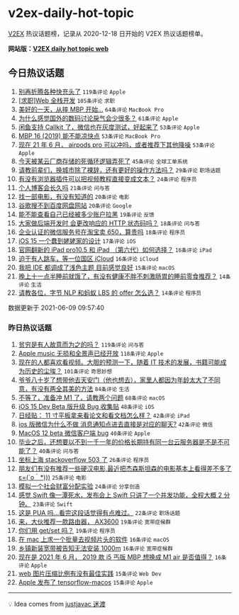 # v2ex-daily-hot-topic

[V2EX](https://www.v2ex.com/) 热议话题榜，记录从 2020-12-18 日开始的 V2EX 热议话题榜单。

**网站版：[V2EX daily hot topic web](https://boojack.github.io/v2ex-daily-hot-topic-web/)**

## 今日热议话题

<!-- TODAY BEGIN -->

1. [别再折腾各种快充头了](https://www.v2ex.com/t/782291) `119条评论` `Apple`
1. [[求职]Web 全栈开发](https://www.v2ex.com/t/782290) `105条评论` `求职`
1. [美好的一天，从摔 MBP 开始...](https://www.v2ex.com/t/782320) `64条评论` `MacBook Pro`
1. [为什么感觉国外的数码讨论戾气会少很多？](https://www.v2ex.com/t/782317) `61条评论` `Apple`
1. [闲鱼支持 Callkit 了，微信也在灰度测试，好起来了](https://www.v2ex.com/t/782382) `53条评论` `Apple`
1. [MBP 16 (2019) 能不能凉快点](https://www.v2ex.com/t/782299) `53条评论` `MacBook Pro`
1. [现在 21 年 6 月， airpods pro 可以冲吗，或者推荐下其他降噪](https://www.v2ex.com/t/782310) `53条评论` `Apple`
1. [今天被某云厂商存储的死循环逻辑弄死了](https://www.v2ex.com/t/782414) `45条评论` `全球工单系统`
1. [请教前辈们，换城市除了裸辞，还有更好的操作方法吗？](https://www.v2ex.com/t/782313) `29条评论` `职场话题`
1. [有没有浏览器插件可以把视频教程直接变成文本？](https://www.v2ex.com/t/782409) `24条评论` `程序员`
1. [个人博客会长久吗](https://www.v2ex.com/t/782405) `21条评论` `问与答`
1. [找一部电影，有没有知道的](https://www.v2ex.com/t/782416) `20条评论` `电影`
1. [谷歌搜不到百度网盘网站](https://www.v2ex.com/t/782373) `20条评论` `Google`
1. [能不能查看自己已经被多少账户拉黑](https://www.v2ex.com/t/782294) `19条评论` `反馈`
1. [大家做后端开发时 会更改响应的 HTTP 状态码吗？](https://www.v2ex.com/t/782322) `18条评论` `问与答`
1. [企业认证的微信服务号在淘宝卖 650，算贵吗](https://www.v2ex.com/t/782321) `18条评论` `程序员`
1. [iOS 15 一个蠢到姥姥家的设计](https://www.v2ex.com/t/782300) `17条评论` `iOS`
1. [官网翻新的 iPad pro10.5 和 iPad （第六代）如何选择？](https://www.v2ex.com/t/782323) `16条评论` `iPad`
1. [迫于有人跳车，等一位国区 iCloud](https://www.v2ex.com/t/782293) `16条评论` `iCloud`
1. [我把 IDE 都调成了浅色主题 目前感觉良好](https://www.v2ex.com/t/782425) `15条评论` `macOS`
1. [晚上十一点半睡前就饿了，有没有健康不胖不刺激肠胃的睡前零食推荐？](https://www.v2ex.com/t/782396) `14条评论` `生活`
1. [请教各位，字节 NLP 和蚂蚁 LBS 的 offer 怎么选？](https://www.v2ex.com/t/782374) `14条评论` `程序员`

数据更新于 2021-06-09 09:57:40

<!-- TODAY END -->

### 昨日热议话题

<!-- YESTERDAY BEGIN -->

1. [贫穷是有人故意而为之的吗？](https://www.v2ex.com/t/782210) `119条评论` `问与答`
1. [Apple music 无损和全景声已经开放](https://www.v2ex.com/t/782099) `118条评论` `Apple`
1. [现在的人都喜欢看视频。大胆的预测一下，随着 IT 技术的发展，书籍可能成为历史的尘埃？](https://www.v2ex.com/t/782116) `101条评论` `奇思妙想`
1. [爷爷八十岁了想带他去天安门（他也想去），家里人都因为年龄太大了不同意，有没有两全其美的方法](https://www.v2ex.com/t/782045) `84条评论` `生活`
1. [不等了，准备冲 M1 了，请教两个问题](https://www.v2ex.com/t/782143) `68条评论` `macOS`
1. [iOS 15 Dev Beta 版升级 Bug 收集贴](https://www.v2ex.com/t/782073) `48条评论` `iOS`
1. [日经贴： 11 寸平板拿来看论文和看文档怎么样？](https://www.v2ex.com/t/782165) `42条评论` `iPad`
1. [ios 版微信为什么不做 消息通知点进去直接是对应的聊天?](https://www.v2ex.com/t/782047) `42条评论` `微信`
1. [MacOS 12 beta 微信客户端 bug](https://www.v2ex.com/t/782124) `40条评论` `Apple`
1. [毕业之后，还想要以不到一千一年的价格长期持有同一台云服务器是不是不可能了？](https://www.v2ex.com/t/782043) `40条评论` `问与答`
1. [坐标上海 stackoverflow 503 了](https://www.v2ex.com/t/782219) `26条评论` `程序员`
1. [朋友们有没有推荐一些硬汉电影,最近把杰森斯坦森的电影基本上看得差不多了ε=(´ο｀*)))](https://www.v2ex.com/t/782201) `25条评论` `电影`
1. [模拟一个社会财富分配实验](https://www.v2ex.com/t/782114) `24条评论` `分享创造`
1. [感觉 Swift 像一潭死水，发布会上 Swift 只讲了一个并发功能，全程大概 2 分钟。](https://www.v2ex.com/t/782121) `23条评论` `Swift`
1. [这是 PUA 吗…看完这段话觉得有点难过。](https://www.v2ex.com/t/782256) `22条评论` `职场话题`
1. [来，大伙推荐一款路由器， AX3600](https://www.v2ex.com/t/782187) `19条评论` `宽带症候群`
1. [你们用 get/set 吗？](https://www.v2ex.com/t/782167) `19条评论` `程序员`
1. [在 mac 上求一个批量去视频片头的软件](https://www.v2ex.com/t/782235) `16条评论` `macOS`
1. [乡镇新装宽带被告知无法安装 1000m](https://www.v2ex.com/t/782087) `16条评论` `宽带症候群`
1. [现在是 2021 年 6 月， 2019 款 i5 丐版 MBP 想换成 M1 air 是否值得？](https://www.v2ex.com/t/782053) `16条评论` `Apple`
1. [web 图片压缩比例有没有最佳实践](https://www.v2ex.com/t/782257) `15条评论` `Web Dev`
1. [Apple 发布了 tensorflow-macos](https://www.v2ex.com/t/782228) `15条评论` `Apple`

<!-- YESTERDAY END -->

---

💡 Idea comes from [justjavac 迷渡](https://github.com/justjavac/)
